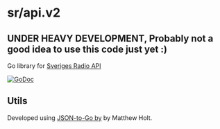 sr/api.v2
=========

## UNDER HEAVY DEVELOPMENT, Probably not a good idea to use this code just yet :)

Go library for [Sveriges Radio API](http://sverigesradio.se/api/documentation/v2/index.html)

[![GoDoc](https://godoc.org/github.com/peterhellberg/sr/api.v2?status.svg)](https://godoc.org/github.com/peterhellberg/sr/api.v2)

## Utils

Developed using [JSON-to-Go by](http://mholt.github.io/json-to-go/) by Matthew Holt.
